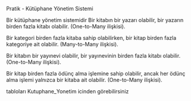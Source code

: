 Pratik - Kütüphane Yönetim Sistemi

Bir kütüphane yönetim sistemidir 
Bir kitabın bir yazarı olabilir, bir yazarın birden fazla kitabı olabilir. (One-to-Many ilişkisi).

Bir kategori birden fazla kitaba sahip olabilirken, bir kitap birden fazla kategoriye ait olabilir. (Many-to-Many ilişkisi).

Bir kitabın bir yayınevi olabilir, bir yayınevinin birden fazla kitabı olabilir. (One-to-Many ilişkisi).

Bir kitap birden fazla ödünç alma işlemine sahip olabilir, ancak her ödünç alma işlemi yalnızca bir kitaba ait olabilir. (One-to-Many ilişkisi).

tabloları Kutuphane_Yonetim icinden görebilirsiniz



